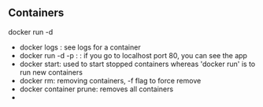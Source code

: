 ## Containers
docker run -d <imagename>

- docker logs <container ID>: see logs for a container
- docker run -d -p <host port>:<container port> <imagename>: if you go to localhost port 80, you can see the app
- docker start: used to start stopped containers whereas 'docker run' is to run new containers
- docker rm: removing containers, -f flag to force remove
- docker container prune: removes all containers
- 
